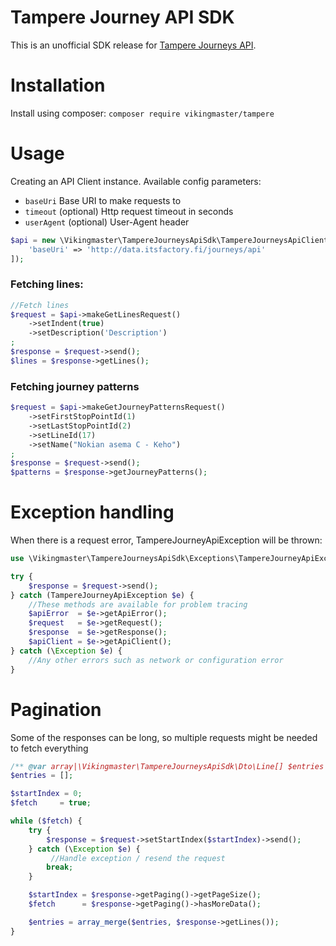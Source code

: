 # Tampere Journey API SDK

This is an unofficial SDK release for [Tampere Journeys API](http://wiki.itsfactory.fi/index.php/Journeys_API).

# Installation
Install using composer: `composer require vikingmaster/tampere`

# Usage
Creating an API Client instance. Available config parameters: 
* `baseUri` Base URI to make requests to
* `timeout` (optional) Http request timeout in seconds
* `userAgent` (optional) User-Agent header

```php
$api = new \Vikingmaster\TampereJourneysApiSdk\TampereJourneysApiClient([
    'baseUri' => 'http://data.itsfactory.fi/journeys/api'
]);
```

### Fetching lines:
```php
//Fetch lines
$request = $api->makeGetLinesRequest()
    ->setIndent(true)
    ->setDescription('Description')
;
$response = $request->send();
$lines = $response->getLines();
```

### Fetching journey patterns
```php
$request = $api->makeGetJourneyPatternsRequest()
    ->setFirstStopPointId(1)
    ->setLastStopPointId(2)
    ->setLineId(17)
    ->setName("Nokian asema C - Keho")
;
$response = $request->send();
$patterns = $response->getJourneyPatterns();
```


# Exception handling
When there is a request error, TampereJourneyApiException will be thrown:

```php
use \Vikingmaster\TampereJourneysApiSdk\Exceptions\TampereJourneyApiException;

try {
    $response = $request->send();
} catch (TampereJourneyApiException $e) {
    //These methods are available for problem tracing
    $apiError  = $e->getApiError();
    $request   = $e->getRequest();
    $response  = $e->getResponse();
    $apiClient = $e->getApiClient();
} catch (\Exception $e) {
    //Any other errors such as network or configuration error
}
```

# Pagination
Some of the responses can be long, so multiple requests might be needed to fetch everything

```php
/** @var array|\Vikingmaster\TampereJourneysApiSdk\Dto\Line[] $entries */
$entries = [];

$startIndex = 0;
$fetch     = true;

while ($fetch) {
    try {
        $response = $request->setStartIndex($startIndex)->send();
    } catch (\Exception $e) {
         //Handle exception / resend the request
        break;
    }

    $startIndex = $response->getPaging()->getPageSize();
    $fetch      = $response->getPaging()->hasMoreData();

    $entries = array_merge($entries, $response->getLines());
}
```
